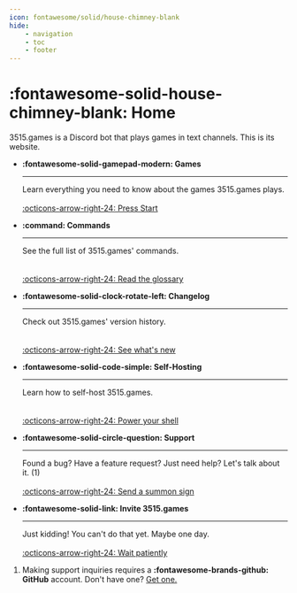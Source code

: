 ```yaml
---
icon: fontawesome/solid/house-chimney-blank
hide:
    - navigation
    - toc
    - footer
---
```


# :fontawesome-solid-house-chimney-blank: Home

3515.games is a Discord bot that plays games in text channels. This is its website.

<div class="annotate grid cards" markdown>
    
  - __:fontawesome-solid-gamepad-modern: Games__

    ---

    Learn everything you need to know about the games 3515.games plays.
    <br/><br/>
    [:octicons-arrow-right-24: Press Start](/games)
    
  - __:command: Commands__

    ---

    See the full list of 3515.games' commands.
    <br/><br/><br/>
    [:octicons-arrow-right-24: Read the glossary](/commands)
    
  - __:fontawesome-solid-clock-rotate-left: Changelog__

    ---

    Check out 3515.games' version history.
    <br/><br/><br/>
    [:octicons-arrow-right-24: See what's new](/changelog)
    
  - __:fontawesome-solid-code-simple: Self-Hosting__

    ---

    Learn how to self-host 3515.games.
    <br/><br/><br/>
    [:octicons-arrow-right-24: Power your shell](/hosting)

  - __:fontawesome-solid-circle-question: Support__

    ---

    Found a bug? Have a feature request? Just need help? Let's talk about it. (1)
    <br/><br/>
    [:octicons-arrow-right-24: Send a summon sign](https://github.com/celsiusnarhwal/3515.games/issues/new/choose)
    
  - __:fontawesome-solid-link: Invite 3515.games__

    ---

    Just kidding! You can't do that yet. Maybe one day.
    <br/><br/>
    [:octicons-arrow-right-24: Wait patiently](https://youtu.be/dlSbEP4V-gI)
    

</div>

1. Making support inquiries requires a **:fontawesome-brands-github: GitHub** account. Don't have one? [Get one.](https://github.com/join)